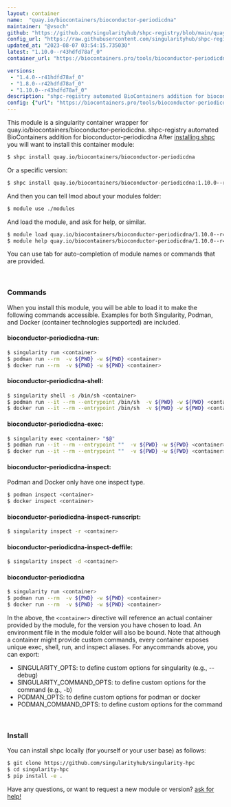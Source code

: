```yaml
---
layout: container
name:  "quay.io/biocontainers/bioconductor-periodicdna"
maintainer: "@vsoch"
github: "https://github.com/singularityhub/shpc-registry/blob/main/quay.io/biocontainers/bioconductor-periodicdna/container.yaml"
config_url: "https://raw.githubusercontent.com/singularityhub/shpc-registry/main/quay.io/biocontainers/bioconductor-periodicdna/container.yaml"
updated_at: "2023-08-07 03:54:15.735030"
latest: "1.10.0--r43hdfd78af_0"
container_url: "https://biocontainers.pro/tools/bioconductor-periodicdna"

versions:
 - "1.4.0--r41hdfd78af_0"
 - "1.8.0--r42hdfd78af_0"
 - "1.10.0--r43hdfd78af_0"
description: "shpc-registry automated BioContainers addition for bioconductor-periodicdna"
config: {"url": "https://biocontainers.pro/tools/bioconductor-periodicdna", "maintainer": "@vsoch", "description": "shpc-registry automated BioContainers addition for bioconductor-periodicdna", "latest": {"1.10.0--r43hdfd78af_0": "sha256:78c42d234ddb57cc0b90fbb23e15c9679daaa65ef2a0d9832169cb1307f2ab22"}, "tags": {"1.4.0--r41hdfd78af_0": "sha256:d5fc613ea0e8bbb7841e5c28428f7d5d03a479d073ed810887115530119e00e7", "1.8.0--r42hdfd78af_0": "sha256:99aa4b0433563bee10b5b79390976ed5d47c1e9347dd636e8c27443ccaa28238", "1.10.0--r43hdfd78af_0": "sha256:78c42d234ddb57cc0b90fbb23e15c9679daaa65ef2a0d9832169cb1307f2ab22"}, "docker": "quay.io/biocontainers/bioconductor-periodicdna"}
---
```


This module is a singularity container wrapper for quay.io/biocontainers/bioconductor-periodicdna.
shpc-registry automated BioContainers addition for bioconductor-periodicdna
After [installing shpc](#install) you will want to install this container module:


```bash
$ shpc install quay.io/biocontainers/bioconductor-periodicdna
```

Or a specific version:

```bash
$ shpc install quay.io/biocontainers/bioconductor-periodicdna:1.10.0--r43hdfd78af_0
```

And then you can tell lmod about your modules folder:

```bash
$ module use ./modules
```

And load the module, and ask for help, or similar.

```bash
$ module load quay.io/biocontainers/bioconductor-periodicdna/1.10.0--r43hdfd78af_0
$ module help quay.io/biocontainers/bioconductor-periodicdna/1.10.0--r43hdfd78af_0
```

You can use tab for auto-completion of module names or commands that are provided.

<br>

### Commands

When you install this module, you will be able to load it to make the following commands accessible.
Examples for both Singularity, Podman, and Docker (container technologies supported) are included.

#### bioconductor-periodicdna-run:

```bash
$ singularity run <container>
$ podman run --rm  -v ${PWD} -w ${PWD} <container>
$ docker run --rm  -v ${PWD} -w ${PWD} <container>
```

#### bioconductor-periodicdna-shell:

```bash
$ singularity shell -s /bin/sh <container>
$ podman run --it --rm --entrypoint /bin/sh  -v ${PWD} -w ${PWD} <container>
$ docker run --it --rm --entrypoint /bin/sh  -v ${PWD} -w ${PWD} <container>
```

#### bioconductor-periodicdna-exec:

```bash
$ singularity exec <container> "$@"
$ podman run --it --rm --entrypoint ""  -v ${PWD} -w ${PWD} <container> "$@"
$ docker run --it --rm --entrypoint ""  -v ${PWD} -w ${PWD} <container> "$@"
```

#### bioconductor-periodicdna-inspect:

Podman and Docker only have one inspect type.

```bash
$ podman inspect <container>
$ docker inspect <container>
```

#### bioconductor-periodicdna-inspect-runscript:

```bash
$ singularity inspect -r <container>
```

#### bioconductor-periodicdna-inspect-deffile:

```bash
$ singularity inspect -d <container>
```



#### bioconductor-periodicdna

```bash
$ singularity run <container>
$ podman run --rm  -v ${PWD} -w ${PWD} <container>
$ docker run --rm  -v ${PWD} -w ${PWD} <container>
```


In the above, the `<container>` directive will reference an actual container provided
by the module, for the version you have chosen to load. An environment file in the
module folder will also be bound. Note that although a container
might provide custom commands, every container exposes unique exec, shell, run, and
inspect aliases. For anycommands above, you can export:

 - SINGULARITY_OPTS: to define custom options for singularity (e.g., --debug)
 - SINGULARITY_COMMAND_OPTS: to define custom options for the command (e.g., -b)
 - PODMAN_OPTS: to define custom options for podman or docker
 - PODMAN_COMMAND_OPTS: to define custom options for the command

<br>

### Install

You can install shpc locally (for yourself or your user base) as follows:

```bash
$ git clone https://github.com/singularityhub/singularity-hpc
$ cd singularity-hpc
$ pip install -e .
```

Have any questions, or want to request a new module or version? [ask for help!](https://github.com/singularityhub/singularity-hpc/issues)